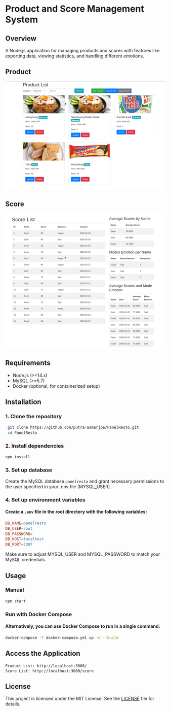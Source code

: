 # Product and Score Management System

## Overview

A Node.js application for managing products and scores with features like exporting data, viewing statistics, and handling different emotions.


## Product
![Schema](ss/product.png)

## Score
![Schema](ss/score.png)


## Requirements
- Node.js (>=14.x)
- MySQL (>=5.7)
- Docker (optional, for containerized setup)

## Installation

### 1. Clone the repository

```bash
 git clone https://github.com/putra-asmarjoe/PanelResto.git
 cd PanelResto
```

### 2. Install dependencies

```bash
npm install
```

### 3. Set up database
Create the MySQL database `panelresto` and grant necessary permissions to the user specified in your .env file (MYSQL_USER).


### 4. Set up environment variables
#### Create a `.env` file in the root directory with the following variables:

```makefile
DB_NAME=panelresto
DB_USER=root
DB_PASSWORD=
DB_HOST=localhost
DB_PORT=3307
```
Make sure to adjust MYSQL_USER and MYSQL_PASSWORD to match your MySQL credentials.

## Usage

### Manual

```bash
npm start
```

### Run with Docker Compose
 #### Alternatively, you can use Docker Compose to run in a single command:
 ```bash
 docker-compose -f docker-compose.yml up -d --build
 ```


## Access the Application
```
Product List: http://localhost:3000/
Score List: http://localhost:3000/score
```


## License

This project is licensed under the MIT License. See the [LICENSE](LICENSE) file for details.
